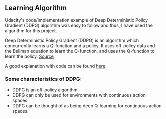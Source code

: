 ## Learning Algorithm
Udacity's code/implementation example of Deep Deterministic Policy Gradient (DDPG) algorithm was easy to follow and thus, I have used the algorithm for this project.

Deep Deterministic Policy Gradient (DDPG) is an algorithm which concurrently learns a Q-function and a policy. It uses off-policy data and the Bellman equation to learn the Q-function, and uses the Q-function to learn the policy.
[Source](https://spinningup.openai.com/en/latest/algorithms/ddpg.html)

A good explanation with code can be found [here](https://towardsdatascience.com/deep-deterministic-policy-gradients-explained-2d94655a9b7b).

### Some characteristics of DDPG:

- DDPG is an off-policy algorithm.
- DDPG can only be used for environments with continuous action spaces.
- DDPG can be thought of as being deep Q-learning for continuous action spaces.
